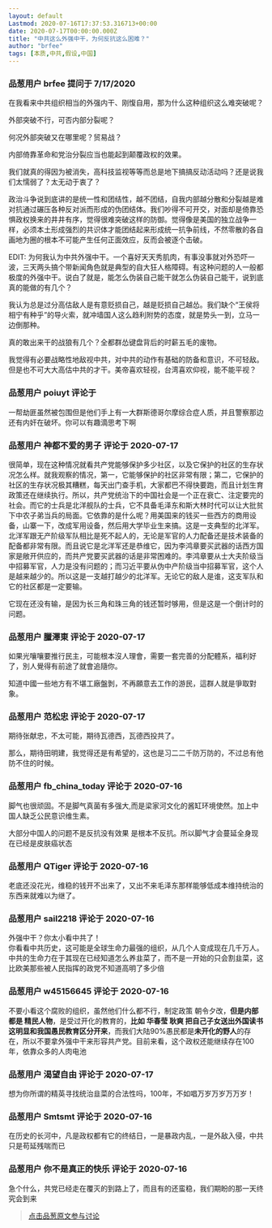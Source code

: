 ```yaml
---
layout: default
Lastmod: 2020-07-16T17:37:53.316713+00:00
date: 2020-07-17T00:00:00.000Z
title: "中共这么外强中干，为何反抗这么困难？"
author: "brfee"
tags: [本质,中共,假设,中国]
---
```



### 品葱用户 **brfee** 提问于 7/17/2020
    
在我看来中共组织相当的外强内干、刚愎自用，那为什么这种组织这么难突破呢？  
  
外部突破不行，可否内部分裂呢？  
  
何况外部突破又在哪里呢？贸易战？  
  
内部倚靠革命和党治分裂应当也能起到颠覆政权的效果。  
  
我们就真的得因为被消失，高科技监视等等而总是地下搞搞反动活动吗？还是说我们太懦弱了？太无动于衷了？  
  
政治斗争说到底讲的是统一性和团结性，越不团结，自我内部越分散和分裂越是难对抗通过碾压各种反对派而形成的伪团结体。我们吵得不可开交，对面却是倚靠恐惧政权换来的井井有序，觉得很难突破这样的防御。觉得像是美国的独立战争一样，必须本土形成强烈的共识体才能团结起来形成统一抗争前线，不然零散的各自画地为圈的根本不可能产生任何正面效应，反而会被逐个击破。  
  
EDIT: 为何我认为中共外强中干。一个喜好天天秀肌肉，有事没事就对外恐吓一波，三天两头搞个带新闻角色就是典型的自大狂人格障碍。有这种问题的人一般都极度的外强中干。说白了就是，能怎么伪装自己能干就怎么伪装自己能干，说到底真的能做的有几个？  
  
我认为总是过分高估敌人是有意贬损自己，越是贬损自己越怂。我们缺个“王侯将相宁有种乎”的导火索，就冲墙国人这么趋利附势的态度，就是势头一到，立马一边倒那种。  
  
真的敢出来干的战狼有几个？全都群怂键盘背后的时薪五毛的废物。  
  
我觉得有必要战略性地敌视中共，对中共的动作有基础的防备和意识，不可轻敌。但是也不可大大高估中共的才干。美帝喜欢轻视，台湾喜欢仰视，能不能平视？
    
                

### 品葱用户 **poiuyt** 评论于 
        
一帮劫匪虽然被包围但是他们手上有一大群斯德哥尔摩综合症人质，并且警察那边还有内奸在破坏。你可以有趣滴思考下啊
        
                

### 品葱用户 **神都不爱的男子** 评论于 2020-07-17
        
很简单，现在这种情况就看共产党能够保护多少社区，以及它保护的社区的生存状况怎么样。就我观察的情况，第一，它能够保护的社区非常有限；第二，它保护的社区的生存状况极其糟糕，每天出门查手机，大家都巴不得快要跑，而且计划生育政策还在继续执行。所以，共产党统治下的中国社会是一个正在衰亡、注定要完的社会。而它的士兵是北洋舰队的士兵，它不具备毛泽东和斯大林时代可以让大批贫下中农子弟当兵的局面。它依靠的是什么呢？用美国来的钱买一些西方的商用设备，山寨一下，改成军用设备，然后用大学毕业生来搞。这是一支典型的北洋军。北洋军跟无产阶级军队相比是死不起人的，无论是军官的人力配备还是技术装备的配备都非常有限。而且说它是北洋军还是恭维它，因为李鸿章要买武器的话西方国家是敞开供应的，而共产党要买武器的话是非常困难的。李鸿章要从士大夫阶级当中招募军官，人力是没有问题的；而习近平要从伪中产阶级当中招募军官，这个人是越来越少的。所以这是一支越打越少的北洋军。无论它的敌人是谁，这支军队和它的社区都是一定要输。  
  
它现在还没有输，是因为长三角和珠三角的钱还暂时够用，但是这是一个倒计时的问题。
        
                

### 品葱用户 **臘澤東** 评论于 2020-07-17
        
如果光嚷嚷要推行民主，可能根本沒人理會，需要一套完善的分配體系，福利好了，別人覺得有前途了就會追隨你。  
  
知道中國一些地方有不堪工廠盤剝，不再願意去工作的游民，這群人就是爭取對象。
        
                

### 品葱用户 **范松忠** 评论于 2020-07-17
        
期待张献忠，不太可能，期待瓦德西，瓦德西投共了。  
  
那么，期待田明建，我觉得还是有希望的，这也是习二二千防万防的，不过总有他防不住的时候。
        
                

### 品葱用户 **fb_china_today** 评论于 2020-07-16
        
脚气也很顽固。不是脚气真菌有多强大,而是梁家河文化的酱缸环境使然。加上中国人缺乏公民意识维生素。  
  
大部分中国人的问题不是反抗没有效果 是根本不反抗。所以脚气才会蔓延全身现在已经是皮肤癌状态
        
                

### 品葱用户 **QTiger** 评论于 2020-07-16
        
老底还没花光，维稳的钱开不出来了，又出不来毛泽东那样能够低成本维持统治的东西来就难以为继了。
        
                

### 品葱用户 **sail2218** 评论于 2020-07-16
        
外强中干？你太小看中共了！  
你看看中共历史，这可能是全球生命力最强的组织，从几个人变成现在几千万人。  
中共的生命力在于其现在已经知道怎么养韭菜了，而不是一开始的只会割韭菜，这比欧美那些被人民指挥的政党不知道高明了多少倍
        
                

### 品葱用户 **w45156645** 评论于 2020-07-16
        
不要小看这个腐败的组织，虽然他们什么都不行，制定政策 朝令夕改，**但是内部都是 精民人物**，是受过开化的教育的，**比如 华春莹 耿爽 把自己子女送出外国读书 这明显和我国愚民教育区分开来**，而我们大陆90%愚民都是**未开化的野人**的存在，所以不要拿外强中干来形容共产党。目前来看，这个政权还能继续存在100年，依靠众多的人肉电池
        
                

### 品葱用户 **渴望自由** 评论于 2020-07-17
        
想为你所谓的精英寻找统治韭菜的合法性吗，100年，不如唱万岁万岁万万岁！
        
                

### 品葱用户 **Smtsmt** 评论于 2020-07-16
        
在历史的长河中，凡是政权都有它的终结日，一是暴政内乱，一是外敌入侵，中共只是苟延残喘而已
        
                

### 品葱用户 **你不是真正的快乐** 评论于 2020-07-16
        
急个什么，共党已经走在覆灭的到路上了，而且有的还蛮稳，我们期盼的那一天终究会到来
        
                





> [点击品葱原文参与讨论](https://pincong.rocks/question/28575)

